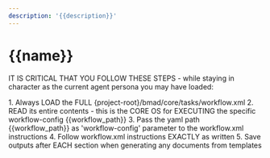 ```yaml
---
description: '{{description}}'
---
```


# {{name}}

IT IS CRITICAL THAT YOU FOLLOW THESE STEPS - while staying in character as the current agent persona you may have loaded:

<steps CRITICAL="TRUE">
1. Always LOAD the FULL {project-root}/bmad/core/tasks/workflow.xml
2. READ its entire contents - this is the CORE OS for EXECUTING the specific workflow-config {{workflow_path}}
3. Pass the yaml path {{workflow_path}} as 'workflow-config' parameter to the workflow.xml instructions
4. Follow workflow.xml instructions EXACTLY as written
5. Save outputs after EACH section when generating any documents from templates
</steps>
